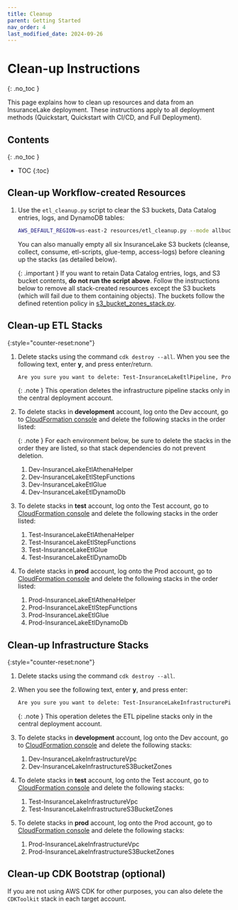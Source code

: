 ```yaml
---
title: Cleanup
parent: Getting Started
nav_order: 4
last_modified_date: 2024-09-26
---
```

# Clean-up Instructions
{: .no_toc }

This page explains how to clean up resources and data from an InsuranceLake deployment. These instructions apply to all deployment methods (Quickstart, Quickstart with CI/CD, and Full Deployment).

## Contents
{: .no_toc }

* TOC
{:toc}

## Clean-up Workflow-created Resources

1. Use the `etl_cleanup.py` script to clear the S3 buckets, Data Catalog entries, logs, and DynamoDB tables:
   ```bash
   AWS_DEFAULT_REGION=us-east-2 resources/etl_cleanup.py --mode allbuckets
   ```

   You can also manually empty all six InsuranceLake S3 buckets (cleanse, collect, consume, etl-scripts, glue-temp, access-logs) before cleaning up the stacks (as detailed below).

   {: .important }
   If you want to retain Data Catalog entries, logs, and S3 bucket contents, **do not run the script above**. Follow the instructions below to remove all stack-created resources except the S3 buckets (which will fail due to them containing objects). The buckets follow the defined retention policy in [s3_bucket_zones_stack.py](https://github.com/aws-samples/aws-insurancelake-infrastructure/blob/main/lib/s3_bucket_zones_stack.py#L45).

## Clean-up ETL Stacks

{:style="counter-reset:none"}
1. Delete stacks using the command `cdk destroy --all`. When you see the following text, enter **y**, and press enter/return.

   ```bash
   Are you sure you want to delete: Test-InsuranceLakeEtlPipeline, Prod-InsuranceLakeEtlPipeline, Dev-InsuranceLakeEtlPipeline (y/n)?
   ```

   {: .note }
   This operation deletes the infrastructure pipeline stacks only in the central deployment account.

1. To delete stacks in **development** account, log onto the Dev account, go to [CloudFormation console](https://console.aws.amazon.com/cloudformation) and delete the following stacks in the order listed:

   {: .note }
   For each environment below, be sure to delete the stacks in the order they are listed, so that stack dependencies do not prevent deletion.

   1. Dev-InsuranceLakeEtlAthenaHelper
   1. Dev-InsuranceLakeEtlStepFunctions
   1. Dev-InsuranceLakeEtlGlue
   1. Dev-InsuranceLakeEtlDynamoDb

1. To delete stacks in **test** account, log onto the Test account, go to [CloudFormation console](https://console.aws.amazon.com/cloudformation) and delete the following stacks in the order listed:

   1. Test-InsuranceLakeEtlAthenaHelper
   1. Test-InsuranceLakeEtlStepFunctions
   1. Test-InsuranceLakeEtlGlue
   1. Test-InsuranceLakeEtlDynamoDb

1. To delete stacks in **prod** account, log onto the Prod account, go to [CloudFormation console](https://console.aws.amazon.com/cloudformation) and delete the following stacks in the order listed:

   1. Prod-InsuranceLakeEtlAthenaHelper
   1. Prod-InsuranceLakeEtlStepFunctions
   1. Prod-InsuranceLakeEtlGlue
   1. Prod-InsuranceLakeEtlDynamoDb

## Clean-up Infrastructure Stacks

{:style="counter-reset:none"}
1. Delete stacks using the command `cdk destroy --all`.

1. When you see the following text, enter **y**, and press enter:

   ```bash
   Are you sure you want to delete: Test-InsuranceLakeInfrastructurePipeline, Prod-InsuranceLakeInfrastructurePipeline, Dev-InsuranceLakeInfrastructurePipeline (y/n)?
   ```

   {: .note }
   This operation deletes the ETL pipeline stacks only in the central deployment account.

1. To delete stacks in **development** account, log onto the Dev account, go to [CloudFormation console](https://console.aws.amazon.com/cloudformation) and delete the following stacks:

   1. Dev-InsuranceLakeInfrastructureVpc
   1. Dev-InsuranceLakeInfrastructureS3BucketZones

1. To delete stacks in **test** account, log onto the Test account, go to [CloudFormation console](https://console.aws.amazon.com/cloudformation) and delete the following stacks:

   1. Test-InsuranceLakeInfrastructureVpc
   1. Test-InsuranceLakeInfrastructureS3BucketZones

1. To delete stacks in **prod** account, log onto the Prod account, go to [CloudFormation console](https://console.aws.amazon.com/cloudformation) and delete the following stacks:

   1. Prod-InsuranceLakeInfrastructureVpc
   1. Prod-InsuranceLakeInfrastructureS3BucketZones

## Clean-up CDK Bootstrap (optional)

If you are not using AWS CDK for other purposes, you can also delete the `CDKToolkit` stack in each target account.